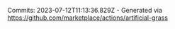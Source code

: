 Commits: 2023-07-12T11:13:36.829Z - Generated via https://github.com/marketplace/actions/artificial-grass
<br>

